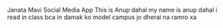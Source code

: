 Janata Mavi Social Media App
This is Anup dahal 
my name is anup dahal 
i read in class bca
in damak ko model campus 
jo dherai na ramro xa

